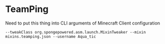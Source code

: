 # TeamPing

Need to put this thing into CLI arguments of Minecraft Client configuration
```
--tweakClass org.spongepowered.asm.launch.MixinTweaker --mixin mixins.teamping.json --username Aqua_tic
```